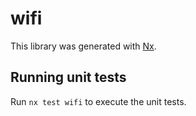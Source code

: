 # wifi

This library was generated with [Nx](https://nx.dev).

## Running unit tests

Run `nx test wifi` to execute the unit tests.
